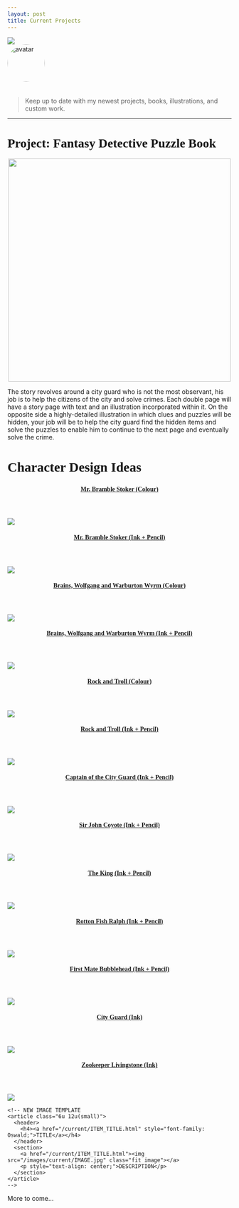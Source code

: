 ```yaml
---
layout: post
title: Current Projects
---
```


<img src="/images/custom/UnderConstruction.jpg" class="fit image">

<section>
  <img src="/images/avatar.jpg" alt="avatar" style="width: 6em; margin-bottom: 20px; border-radius: 200px;" />
  <blockquote>
    <p>Keep up to date with my newest projects, books, illustrations, and custom work.</p>
  </blockquote>
</section>

<hr>

<!-- PROJECT START -->
<h1 style="font-family: Pacifico;">Project: Fantasy Detective Puzzle Book</h1>

<center><img src="/images/OUaCLogo.jpg" class="image" width="500px"></center>

The story revolves around a city guard who is not the most observant, his job is to help the citizens of the city and solve crimes. Each double page will have a story page with text and an illustration incorporated within it. On the opposite side a highly-detailed illustration in which clues and puzzles will be hidden, your job will be to help the city guard find the hidden items and solve the puzzles to enable him to continue to the next page and eventually solve the crime.

<h2 style="font-family: Pacifico; font-size: 30px;">Character Design Ideas</h2>

<section>
  <div class="row">
    <article class="6u 12u(small)">
      <header>
        <h4><a href="/current/mr-bramble-stoker-fullwidth.html" style="font-family: Oswald;">Mr. Bramble Stoker (Colour)</a></h4>
      </header>
      <section>
        <a href="/current/mr-bramble-stoker-fullwidth.html"><img src="/images/current/MrStoker800X800.jpg" class="fit image"></a>
        <p style="text-align: center;"></p>
      </section>
    </article>
    <article class="6u 12u(small)">
      <header>
        <h4><a href="/current/mr-bramble-stoker-bw-fullwidth.html" style="font-family: Oswald;">Mr. Bramble Stoker (Ink + Pencil)</a></h4>
      </header>
      <section>
        <a href="/current/mr-bramble-stoker-bw-fullwidth.html"><img src="/images/current/MrStokerInk800x800.jpg" class="fit image"></a>
        <p style="text-align: center;"></p>
      </section>
    </article>
    <article class="6u 12u(small)">
      <header>
        <h4><a href="/current/brains-wolfgang-fullwidth.html" style="font-family: Oswald;">Brains, Wolfgang and Warburton Wyrm (Colour)</a></h4>
      </header>
      <section>
        <a href="/current/brains-wolfgang-fullwidth.html"><img src="/images/current/BrainsWolfgang800x800.jpg" class="fit image"></a>
        <p style="text-align: center;"></p>
      </section>
    </article>
    <article class="6u 12u(small)">
      <header>
        <h4><a href="#" style="font-family: Oswald;">Brains, Wolfgang and Warburton Wyrm (Ink + Pencil)</a></h4>
      </header>
      <section>
        <a href="#"><img src="/images/current/BrainsWolfgangInk800x800.jpg" class="fit image"></a>
        <p style="text-align: center;"></p>
      </section>
    </article>
    <article class="6u 12u(small)">
      <header>
        <h4><a href="/current/rock-troll-fullwidth.html" style="font-family: Oswald;">Rock and Troll (Colour)</a></h4>
      </header>
      <section>
        <a href="/current/rock-troll-fullwidth.html"><img src="/images/current/RockandTroll800x800.jpg" class="fit image"></a>
        <p style="text-align: center;"></p>
      </section>
    </article>
    <article class="6u 12u(small)">
      <header>
        <h4><a href="#" style="font-family: Oswald;">Rock and Troll (Ink + Pencil)</a></h4>
      </header>
      <section>
        <a href="#"><img src="/images/current/RockandTrollInk800x800.jpg" class="fit image"></a>
        <p style="text-align: center;"></p>
      </section>
    </article>
    <article class="6u 12u(small)">
      <header>
        <h4><a href="#" style="font-family: Oswald;">Captain of the City Guard (Ink + Pencil)</a></h4>
      </header>
      <section>
        <a href="#"><img src="/images/current/CaptainCityGuardInk800x800.jpg" class="fit image"></a>
        <p style="text-align: center;"></p>
      </section>
    </article>
    <article class="6u 12u(small)">
      <header>
        <h4><a href="#" style="font-family: Oswald;">Sir John Coyote (Ink + Pencil)</a></h4>
      </header>
      <section>
        <a href="#"><img src="/images/current/SirJohnCoyoteInk800x800.jpg" class="fit image"></a>
        <p style="text-align: center;"></p>
      </section>
    </article>
    <article class="6u 12u(small)">
      <header>
        <h4><a href="#" style="font-family: Oswald;">The King (Ink + Pencil)</a></h4>
      </header>
      <section>
        <a href="#"><img src="/images/current/TheKingInk800x800.jpg" class="fit image"></a>
        <p style="text-align: center;"></p>
      </section>
    </article>
    <article class="6u 12u(small)">
      <header>
        <h4><a href="#" style="font-family: Oswald;">Rotton Fish Ralph (Ink + Pencil)</a></h4>
      </header>
      <section>
        <a href="#"><img src="/images/current/RottonFishRalphInk800x800.jpg" class="fit image"></a>
        <p style="text-align: center;"></p>
      </section>
    </article>
    <article class="6u 12u(small)">
      <header>
        <h4><a href="#" style="font-family: Oswald;">First Mate Bubblehead (Ink + Pencil)</a></h4>
      </header>
      <section>
        <a href="#"><img src="/images/current/FirstMateBubbleheadInk800x800.jpg" class="fit image"></a>
        <p style="text-align: center;"></p>
      </section>
    </article>
    <article class="6u 12u(small)">
      <header>
        <h4><a href="/current/ITEM_TITLE.html" style="font-family: Oswald;">City Guard (Ink)</a></h4>
      </header>
      <section>
        <a href="/current/ITEM_TITLE.html"><img src="/images/current/CityGuardInk800x800.jpg" class="fit image"></a>
        <p style="text-align: center;"></p>
      </section>
    </article>
    <article class="6u 12u(small)">
      <header>
        <h4><a href="/current/ITEM_TITLE.html" style="font-family: Oswald;">Zookeeper Livingstone (Ink)</a></h4>
      </header>
      <section>
        <a href="/current/ITEM_TITLE.html"><img src="/images/current/ZookeeperLivingstoneInk800x800.jpg" class="fit image"></a>
        <p style="text-align: center;"></p>
      </section>
    </article>

    <!-- NEW IMAGE TEMPLATE
    <article class="6u 12u(small)">
      <header>
        <h4><a href="/current/ITEM_TITLE.html" style="font-family: Oswald;">TITLE</a></h4>
      </header>
      <section>
        <a href="/current/ITEM_TITLE.html"><img src="/images/current/IMAGE.jpg" class="fit image"></a>
        <p style="text-align: center;">DESCRIPTION</p>
      </section>
    </article>
    -->
  </div>
</section>

<!-- PROJECT END -->

More to come...
